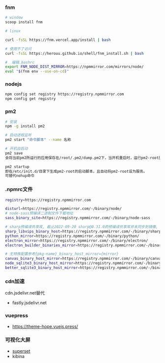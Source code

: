 ### fnm

```bash
# window
scoop install fnm

# linux

curl -fsSL https://fnm.vercel.app/install | bash

# 使用不了访问
curl -fsSL https://herouu.github.io/shell/fnm_install.sh | bash

#  编辑.bashrc
export FNM_NODE_DIST_MIRROR=https://npmmirror.com/mirrors/node/
eval "$(fnm env --use-on-cd)"
```

### nodejs

```bash
npm config set registry https://registry.npmmirror.com
npm config get registry
```

### pm2

```bash
# 安装
npm -g install pm2

# 启动进程监听
pm2 start "命令脚本" --name 名称

# 开机自启动
pm2 save
会将当前pm2所运行的应用保存在/root/.pm2/dump.pm2下，当开机重启时，运行pm2-root服务脚本，并且到/root/.pm2/dump.pm2下读取应用并启动

pm2 startup
即在/etc/init.d/目录下生成pm2-root的启动脚本，且自动将pm2-root设为服务。
可替代nohup命令
```

### .npmrc文件

```bash
registry=https://registry.npmmirror.com

disturl=https://registry.npmmirror.com/-/binary/node/
# node-sass预编译二进制文件下载地址
sass_binary_site=https://registry.npmmirror.com/-/binary/node-sass

# sharp预编译共享库, 截止2022-09-20 sharp@0.31.0的预编译共享库并未同步到镜像, 入安装失败可切换到sharp@0.30.7使用
sharp_libvips_binary_host=https://registry.npmmirror.com/-/binary/sharp-libvips
python_mirror=https://registry.npmmirror.com/-/binary/python/
electron_mirror=https://registry.npmmirror.com/-/binary/electron/
electron_builder_binaries_mirror=https://registry.npmmirror.com/-/binary/electron-builder-binaries/

# 无特殊配置参考{pkg-name}_binary_host_mirror={mirror}
canvas_binary_host_mirror=https://registry.npmmirror.com/-/binary/canvas
node_sqlite3_binary_host_mirror=https://registry.npmmirror.com/-/binary/sqlite3
better_sqlite3_binary_host_mirror=https://registry.npmmirror.com/-/binary/better-sqlite3

```

### cdn加速

cdn.jsdelivr.net替代

* fastly.jsdelivr.net

### vuepress

* <https://theme-hope.vuejs.press/>

### 可视化大屏

* [superset](https://superset.apache.org/)
* kibina
